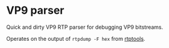 # VP9 parser
Quick and dirty VP9 RTP parser for debugging VP9 bitstreams.

Operates on the output of `rtpdump -F hex` from [rtptools](https://github.com/irtlab/rtptools).